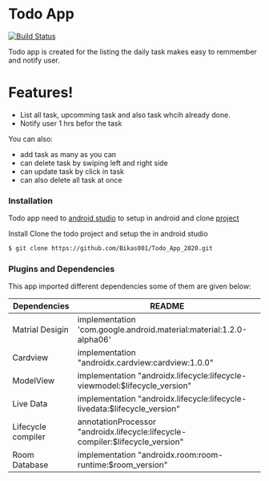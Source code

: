 # Todo App

[![Build Status](https://travis-ci.org/joemccann/dillinger.svg?branch=master)]()

Todo app is created for the listing the daily task makes easy to remmember and notify user.

# Features!

  - List all task, upcomming task and also task whcih already done.
  - Notify user 1 hrs befor the task 


You can also:
  - add task as many as you can
  - can delete task by swiping left and right side
  - can update task by click in task
  - can also delete all task at once
  
### Installation

Todo app need to [android studio](https://developer.android.com/studio) to setup in android and clone [project](https://github.com/Bikas001/Todo_App_2020)

Install
Clone the todo project and setup the in android studio

```sh
$ git clone https://github.com/Bikas001/Todo_App_2020.git
```

### Plugins and Dependencies

This app imported different dependencies some of them are given below:

| Dependencies | README |
| ------ | ------ |
| Matrial Desigin | implementation 'com.google.android.material:material:1.2.0-alpha06' |
| Cardview | implementation "androidx.cardview:cardview:1.0.0" |
| ModelView | implementation "androidx.lifecycle:lifecycle-viewmodel:$lifecycle_version" |
| Live Data | implementation "androidx.lifecycle:lifecycle-livedata:$lifecycle_version" |
| Lifecycle compiler | annotationProcessor "androidx.lifecycle:lifecycle-compiler:$lifecycle_version" |
| Room Database | implementation "androidx.room:room-runtime:$room_version" |
